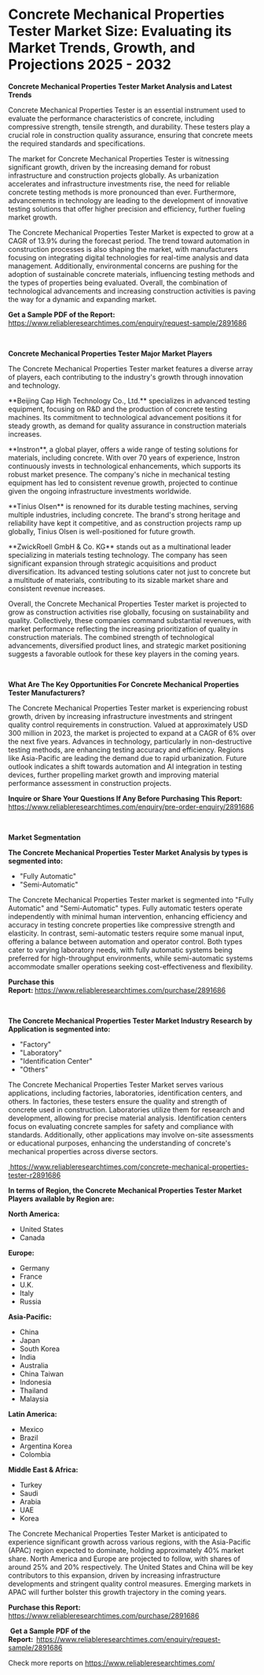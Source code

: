 <p><h1>Concrete Mechanical Properties Tester Market Size: Evaluating its Market Trends, Growth, and Projections 2025 - 2032</h1></p><p><strong>Concrete Mechanical Properties Tester Market Analysis and Latest Trends</strong></p>
<p><p>Concrete Mechanical Properties Tester is an essential instrument used to evaluate the performance characteristics of concrete, including compressive strength, tensile strength, and durability. These testers play a crucial role in construction quality assurance, ensuring that concrete meets the required standards and specifications. </p><p>The market for Concrete Mechanical Properties Tester is witnessing significant growth, driven by the increasing demand for robust infrastructure and construction projects globally. As urbanization accelerates and infrastructure investments rise, the need for reliable concrete testing methods is more pronounced than ever. Furthermore, advancements in technology are leading to the development of innovative testing solutions that offer higher precision and efficiency, further fueling market growth.</p><p>The Concrete Mechanical Properties Tester Market is expected to grow at a CAGR of 13.9% during the forecast period. The trend toward automation in construction processes is also shaping the market, with manufacturers focusing on integrating digital technologies for real-time analysis and data management. Additionally, environmental concerns are pushing for the adoption of sustainable concrete materials, influencing testing methods and the types of properties being evaluated. Overall, the combination of technological advancements and increasing construction activities is paving the way for a dynamic and expanding market.</p></p>
<p><strong>Get a Sample PDF of the Report:&nbsp;</strong> <a href="https://www.reliableresearchtimes.com/enquiry/request-sample/2891686?utm_campaign=3532&utm_medium=2&utm_source=Github&utm_content=ia&utm_term=14032025&utm_id=concrete-mechanical-properties-tester">https://www.reliableresearchtimes.com/enquiry/request-sample/2891686</a></p>
<p>&nbsp;</p>
<p><strong>Concrete Mechanical Properties Tester Major Market Players</strong></p>
<p><p>The Concrete Mechanical Properties Tester market features a diverse array of players, each contributing to the industry's growth through innovation and technology.</p><p>**Beijing Cap High Technology Co., Ltd.** specializes in advanced testing equipment, focusing on R&D and the production of concrete testing machines. Its commitment to technological advancement positions it for steady growth, as demand for quality assurance in construction materials increases.</p><p>**Instron**, a global player, offers a wide range of testing solutions for materials, including concrete. With over 70 years of experience, Instron continuously invests in technological enhancements, which supports its robust market presence. The company's niche in mechanical testing equipment has led to consistent revenue growth, projected to continue given the ongoing infrastructure investments worldwide.</p><p>**Tinius Olsen** is renowned for its durable testing machines, serving multiple industries, including concrete. The brand's strong heritage and reliability have kept it competitive, and as construction projects ramp up globally, Tinius Olsen is well-positioned for future growth.</p><p>**ZwickRoell GmbH & Co. KG** stands out as a multinational leader specializing in materials testing technology. The company has seen significant expansion through strategic acquisitions and product diversification. Its advanced testing solutions cater not just to concrete but a multitude of materials, contributing to its sizable market share and consistent revenue increases.</p><p>Overall, the Concrete Mechanical Properties Tester market is projected to grow as construction activities rise globally, focusing on sustainability and quality. Collectively, these companies command substantial revenues, with market performance reflecting the increasing prioritization of quality in construction materials. The combined strength of technological advancements, diversified product lines, and strategic market positioning suggests a favorable outlook for these key players in the coming years.</p></p>
<p>&nbsp;</p>
<p><strong>What Are The Key Opportunities For Concrete Mechanical Properties Tester Manufacturers?</strong></p>
<p><p>The Concrete Mechanical Properties Tester market is experiencing robust growth, driven by increasing infrastructure investments and stringent quality control requirements in construction. Valued at approximately USD 300 million in 2023, the market is projected to expand at a CAGR of 6% over the next five years. Advances in technology, particularly in non-destructive testing methods, are enhancing testing accuracy and efficiency. Regions like Asia-Pacific are leading the demand due to rapid urbanization. Future outlook indicates a shift towards automation and AI integration in testing devices, further propelling market growth and improving material performance assessment in construction projects.</p></p>
<p><strong>Inquire or Share Your Questions If Any Before Purchasing This Report:</strong> <a href="https://www.reliableresearchtimes.com/enquiry/pre-order-enquiry/2891686?utm_campaign=3532&utm_medium=2&utm_source=Github&utm_content=ia&utm_term=14032025&utm_id=concrete-mechanical-properties-tester">https://www.reliableresearchtimes.com/enquiry/pre-order-enquiry/2891686</a></p>
<p>&nbsp;</p>
<p><strong>Market Segmentation</strong></p>
<p><strong>The Concrete Mechanical Properties Tester Market Analysis by types is segmented into:</strong></p>
<p><ul><li>"Fully Automatic"</li><li>"Semi-Automatic"</li></ul></p>
<p><p>The Concrete Mechanical Properties Tester market is segmented into "Fully Automatic" and "Semi-Automatic" types. Fully automatic testers operate independently with minimal human intervention, enhancing efficiency and accuracy in testing concrete properties like compressive strength and elasticity. In contrast, semi-automatic testers require some manual input, offering a balance between automation and operator control. Both types cater to varying laboratory needs, with fully automatic systems being preferred for high-throughput environments, while semi-automatic systems accommodate smaller operations seeking cost-effectiveness and flexibility.</p></p>
<p><strong>Purchase this Report:&nbsp;</strong><a href="https://www.reliableresearchtimes.com/purchase/2891686?utm_campaign=3532&utm_medium=2&utm_source=Github&utm_content=ia&utm_term=14032025&utm_id=concrete-mechanical-properties-tester">https://www.reliableresearchtimes.com/purchase/2891686</a></p>
<p>&nbsp;</p>
<p><strong>The Concrete Mechanical Properties Tester Market Industry Research by Application is segmented into:</strong></p>
<p><ul><li>"Factory"</li><li>"Laboratory"</li><li>"Identification Center"</li><li>"Others"</li></ul></p>
<p><p>The Concrete Mechanical Properties Tester Market serves various applications, including factories, laboratories, identification centers, and others. In factories, these testers ensure the quality and strength of concrete used in construction. Laboratories utilize them for research and development, allowing for precise material analysis. Identification centers focus on evaluating concrete samples for safety and compliance with standards. Additionally, other applications may involve on-site assessments or educational purposes, enhancing the understanding of concrete's mechanical properties across diverse sectors.</p></p>
<p><a href="https://www.reliableresearchtimes.com/concrete-mechanical-properties-tester-r2891686?utm_campaign=3532&utm_medium=2&utm_source=Github&utm_content=ia&utm_term=14032025&utm_id=concrete-mechanical-properties-tester">&nbsp;https://www.reliableresearchtimes.com/concrete-mechanical-properties-tester-r2891686</a></p>
<p><strong>In terms of Region, the Concrete Mechanical Properties Tester Market Players available by Region are:</strong></p>
<p>
    <p> <strong> North America: </strong>
        <ul>
            <li>United States</li>
            <li>Canada</li>
        </ul>
        </p> 
    <p> <strong> Europe: </strong>
        <ul>
            <li>Germany</li>
            <li>France</li>
            <li>U.K.</li>
            <li>Italy</li>
            <li>Russia</li>
        </ul>
        </p> 
    <p> <strong> Asia-Pacific: </strong>
        <ul>
            <li>China</li>
            <li>Japan</li>
            <li>South Korea</li>
            <li>India</li>
            <li>Australia</li>
            <li>China Taiwan</li>
            <li>Indonesia</li>
            <li>Thailand</li>
            <li>Malaysia</li>
        </ul>
        </p> 
    <p> <strong> Latin America: </strong>
        <ul>
            <li>Mexico</li>
            <li>Brazil</li>
            <li>Argentina Korea</li>
            <li>Colombia</li>
        </ul>
        </p> 
    <p> <strong> Middle East & Africa: </strong>
        <ul>
            <li>Turkey</li>
            <li>Saudi</li>
            <li>Arabia</li>
            <li>UAE</li>
            <li>Korea</li>
        </ul>
    </p>
    </p>
<p><p>The Concrete Mechanical Properties Tester Market is anticipated to experience significant growth across various regions, with the Asia-Pacific (APAC) region expected to dominate, holding approximately 40% market share. North America and Europe are projected to follow, with shares of around 25% and 20% respectively. The United States and China will be key contributors to this expansion, driven by increasing infrastructure developments and stringent quality control measures. Emerging markets in APAC will further bolster this growth trajectory in the coming years.</p></p>
<p><strong>Purchase this Report: </strong><a href="https://www.reliableresearchtimes.com/purchase/2891686?utm_campaign=3532&utm_medium=2&utm_source=Github&utm_content=ia&utm_term=14032025&utm_id=concrete-mechanical-properties-tester">https://www.reliableresearchtimes.com/purchase/2891686</a></p>
<p>&nbsp;<strong>Get a Sample PDF of the Report:&nbsp;&nbsp;</strong><a href="https://www.reliableresearchtimes.com/enquiry/request-sample/2891686?utm_campaign=3532&utm_medium=2&utm_source=Github&utm_content=ia&utm_term=14032025&utm_id=concrete-mechanical-properties-tester">https://www.reliableresearchtimes.com/enquiry/request-sample/2891686</a></p>
<p><strong></strong></p>
<p>Check more reports on <a href="https://www.reliableresearchtimes.com/?utm_campaign=3532&utm_medium=2&utm_source=Github&utm_content=ia&utm_term=14032025&utm_id=concrete-mechanical-properties-tester">https://www.reliableresearchtimes.com/</a></p>